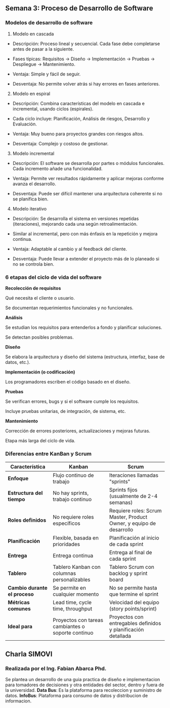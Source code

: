 ## Semana 3: Proceso de Desarrollo de Software
### Modelos de desarrollo de software
1. Modelo en cascada

- Descripción: Proceso lineal y secuencial. Cada fase debe completarse antes de pasar a la siguiente.

- Fases típicas: Requisitos → Diseño → Implementación → Pruebas → Despliegue → Mantenimiento.

- Ventaja: Simple y fácil de seguir.

- Desventaja: No permite volver atrás si hay errores en fases anteriores.

2. Modelo en espiral

- Descripción: Combina características del modelo en cascada e incremental, usando ciclos (espirales).

- Cada ciclo incluye: Planificación, Análisis de riesgos, Desarrollo y Evaluación.

- Ventaja: Muy bueno para proyectos grandes con riesgos altos.

- Desventaja: Complejo y costoso de gestionar.

3. Modelo incremental

- Descripción: El software se desarrolla por partes o módulos funcionales. Cada incremento añade una funcionalidad.

- Ventaja: Permite ver resultados rápidamente y aplicar mejoras conforme avanza el desarrollo.

- Desventaja: Puede ser difícil mantener una arquitectura coherente si no se planifica bien.

4. Modelo iterativo

- Descripción: Se desarrolla el sistema en versiones repetidas (iteraciones), mejorando cada una según retroalimentación.

- Similar al incremental, pero con más énfasis en la repetición y mejora continua.

- Ventaja: Adaptable al cambio y al feedback del cliente.

- Desventaja: Puede llevar a extender el proyecto más de lo planeado si no se controla bien.

### 6 etapas del ciclo de vida del software

**Recolección de requisitos**

Qué necesita el cliente o usuario.

Se documentan requerimientos funcionales y no funcionales.

**Análisis**

Se estudian los requisitos para entenderlos a fondo y planificar soluciones.

Se detectan posibles problemas.

**Diseño**

Se elabora la arquitectura y diseño del sistema (estructura, interfaz, base de datos, etc.).

**Implementación (o codificación)**

Los programadores escriben el código basado en el diseño.

**Pruebas**

Se verifican errores, bugs y si el software cumple los requisitos.

Incluye pruebas unitarias, de integración, de sistema, etc.

**Mantenimiento**

Corrección de errores posteriores, actualizaciones y mejoras futuras.

Etapa más larga del ciclo de vida.


### Diferencias entre KanBan y Scrum

| Característica         | Kanban                                  | Scrum                                     |
|------------------------|------------------------------------------|--------------------------------------------|
| **Enfoque**            | Flujo continuo de trabajo                | Iteraciones llamadas "sprints"             |
| **Estructura del tiempo** | No hay sprints, trabajo continuo       | Sprints fijos (usualmente de 2-4 semanas)  |
| **Roles definidos**    | No requiere roles específicos            | Requiere roles: Scrum Master, Product Owner, y equipo de desarrollo |
| **Planificación**      | Flexible, basada en prioridades          | Planificación al inicio de cada sprint     |
| **Entrega**            | Entrega continua                         | Entrega al final de cada sprint            |
| **Tablero**            | Tablero Kanban con columnas personalizables | Tablero Scrum con backlog y sprint board |
| **Cambio durante el proceso** | Se permite en cualquier momento       | No se permite hasta que termine el sprint  |
| **Métricas comunes**   | Lead time, cycle time, throughput        | Velocidad del equipo (story points/sprint) |
| **Ideal para**         | Proyectos con tareas cambiantes o soporte continuo | Proyectos con entregables definidos y planificación detallada |

## Charla SIMOVI
### Realizada por el Ing. Fabian Abarca Phd.
Se plantea un desarrollo de una guia practica de diseño e implementacion para tomadores de decisiones y otra entidades del sector, dentro y fuera de la universidad.
**Data Bus**: Es la plataforma para recoleccion y suministro de datos.
**InfoBus**: Plataforma para consumo de datos y distribucion de informacion.


